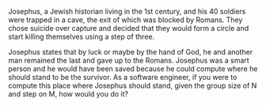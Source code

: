 Josephus, a Jewish historian living in the 1st century, and his 40 soldiers were
trapped in a cave, the exit of which was blocked by Romans. They chose suicide over
capture and decided that they would form a circle and start killing themselves using
a step of three.

Josephus states that by luck or maybe by the hand of God, he and another man
remained the last and gave up to the Romans. Josephus was a smart person and he
would have been saved because he could compute where he should stand to be the
survivor. As a software engineer, if you were to compute this place where Josephus
should stand, given the group size of N and step on M, how would you do it?


